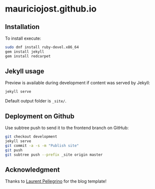 # mauriciojost.github.io

## Installation

To install execute:

```bash
sudo dnf install ruby-devel.x86_64
gem install jekyll
gem install redcarpet
```

## Jekyll usage

Preview is available during development if content was served by Jekyll:

```bash
jekyll serve
```

Default output folder is `_site/`.

## Deployment on Github

Use subtree push to send it to the frontend branch on GitHub:

```bash
git checkout development
jekyll serve
git commit -a -s -m "Publish site"
git push
git subtree push --prefix _site origin master
```

## Acknowledgment

Thanks to [Laurent Pellegrino](http://www.pellegrino.link/) for the blog template!
